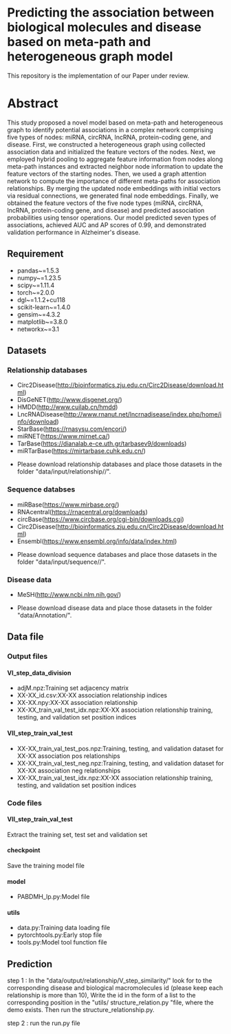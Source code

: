 # Predicting the association between biological molecules and disease based on meta-path and heterogeneous graph model
This repository is the implementation of our Paper under review.

# Abstract
This study proposed a novel model based on meta-path and heterogeneous graph to identify potential associations in a complex network comprising five types of nodes: miRNA, circRNA, lncRNA, protein-coding gene, and disease. First, we constructed a heterogeneous graph using collected association data and initialized the feature vectors of the nodes. Next, we employed hybrid pooling to aggregate feature information from nodes along meta-path instances and extracted neighbor node information to update the feature vectors of the starting nodes. Then, we used a graph attention network to compute the importance of different meta-paths for association relationships. By merging the updated node embeddings with initial vectors via residual connections, we generated final node embeddings. Finally, we obtained the feature vectors of the five node types (miRNA, circRNA, lncRNA, protein-coding gene, and disease) and predicted association probabilities using tensor operations. Our model predicted seven types of associations, achieved AUC and AP scores of 0.99, and demonstrated validation performance in Alzheimer's disease.

## Requirement
- pandas~=1.5.3
- numpy~=1.23.5
- scipy~=1.11.4
- torch~=2.0.0
- dgl~=1.1.2+cu118
- scikit-learn~=1.4.0
- gensim~=4.3.2
- matplotlib~=3.8.0
- networkx~=3.1

## Datasets
### Relationship databases
- Circ2Disease(http://bioinformatics.zju.edu.cn/Circ2Disease/download.html)
- DisGeNET(http://www.disgenet.org/)
- HMDD(http://www.cuilab.cn/hmdd)
- LncRNADisease(http://www.rnanut.net/lncrnadisease/index.php/home/info/download)
- StarBase(https://rnasysu.com/encori/)
- miRNET(https://www.mirnet.ca/)
- TarBase(https://dianalab.e-ce.uth.gr/tarbasev9/downloads)
- miRTarBase(https://mirtarbase.cuhk.edu.cn/)
* Please download relationship databases and place those datasets in the folder "data/input/relationship/<Database name>/".
### Sequence databses
- miRBase(https://www.mirbase.org/)
- RNAcentral(https://rnacentral.org/downloads)
- circBase(https://www.circbase.org/cgi-bin/downloads.cgi)
- Circ2Disease(http://bioinformatics.zju.edu.cn/Circ2Disease/download.html)
- Ensembl(https://www.ensembl.org/info/data/index.html)
* Please download sequence databases and place those datasets in the folder "data/input/sequence/<Database name>/".
### Disease data
- MeSH(http://www.ncbi.nlm.nih.gov/)
* Please download disease data and place those datasets in the folder "data/Annotation/".

## Data file
### Output files
#### VI_step_data_division
- adjM.npz:Training set adjacency matrix
- XX-XX_id.csv:XX-XX association relationship indices
- XX-XX.npy:XX-XX association relationship
- XX-XX_train_val_test_idx.npz:XX-XX association relationship training, testing, and validation set position indices
#### VII_step_train_val_test
- XX-XX_train_val_test_pos.npz:Training, testing, and validation dataset for XX-XX association pos relationships
- XX-XX_train_val_test_neg.npz:Training, testing, and validation dataset for XX-XX association neg relationships
- XX-XX_train_val_test_idx.npz:XX-XX association relationship training, testing, and validation set position indices

### Code files
#### VII_step_train_val_test
Extract the training set, test set and validation set
#### checkpoint
Save the training model file
#### model
- PABDMH_lp.py:Model file
#### utils
- data.py:Training data loading file
- pytorchtools.py:Early stop file
- tools.py:Model tool function file


## Prediction
step 1 : In the "data/output/relationship/V_step_similarity/" look for to the corresponding disease and biological macromolecules id (please keep each relationship is more than 10), Write the id in the form of a list to the corresponding position in the "utils/ structure_relation.py "file, where the demo exists. Then run the structure_relationship.py.

step 2 : run the run.py file
